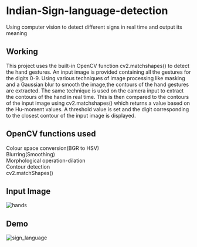 # Indian-Sign-language-detection
Using computer vision to detect different signs in real time and output its meaning 




## Working
This project uses the built-in OpenCV function cv2.matchshapes() to detect the hand gestures. An input image is provided containing all the gestures for the digits 0-9. Using various techniques of image processing like masking and a Gaussian blur to smooth the image,the contours of the hand gestures are extracted. The same technique is used on the camera input to extract the contours of the hand in real time. This is then compared to the contours of the input image using cv2.matchshapes() which returns a value based on the Hu-moment values. A threshold value is set and the digit corresponding to the closest contour of the input image is displayed.  


## OpenCV functions used
Colour space conversion(BGR to HSV) \
Blurring(Smoothing) \
Morphological operation-dilation \
Contour detection \
cv2.matchShapes() 


## Input Image
![hands](https://user-images.githubusercontent.com/87753623/136809451-c7a45a4b-c93c-4ecb-8449-d2968bdd2b73.png)




## Demo
![sign_language](https://user-images.githubusercontent.com/87753623/136808775-ce24ed9f-6de1-47d3-8632-79053ebcee97.gif)
